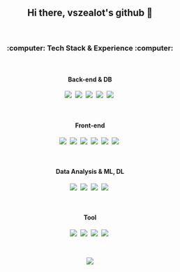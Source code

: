 <h2 align="center">Hi there, vszealot's github 👋</h2> 
<br>
<h3 align="center">:computer: Tech Stack & Experience :computer:</h3>  
<br>

<h4 align="center">Back-end & DB</h4>  
<p align="center">
  <img src="https://img.shields.io/badge/Python-3776AB?style=flat-square&logo=Python&logoColor=white"/></a>&nbsp 
  <img src="https://img.shields.io/badge/Java-007396?style=flat-square&logo=Java&logoColor=white"/></a>&nbsp 
  <img src="https://img.shields.io/badge/Oracle-F80000?style=flat-square&logo=C%2B%2B&logoColor=white"/></a>&nbsp 
  <img src="https://img.shields.io/badge/MongoDB-47A248?style=flat-square&logo=C&logoColor=white"/></a>&nbsp 
  <img src="https://img.shields.io/badge/Django-092E20?style=flat-square&logo=Django&logoColor=white"/></a>&nbsp 
</p>
<br>

<h4 align="center">Front-end</h4>  
<p align="center">
  <img src="https://img.shields.io/badge/HTML5-E34F26?style=flat-square&logo=Go&logoColor=white"/></a>&nbsp 
  <img src="https://img.shields.io/badge/Javascript-F7DF1E?style=flat-square&logo=javascript&logoColor=white"/></a>&nbsp 
  <img src="https://img.shields.io/badge/CSS3-1572B6?style=flat-square&logo=css3&logoColor=white"/></a>&nbsp 
  <img src="https://img.shields.io/badge/jQuery-1572B6?style=flat-square&logo=css3&logoColor=white"/></a>&nbsp 
  <img src="https://img.shields.io/badge/Vue.js-4FC08D?style=flat-square&logo=css3&logoColor=white"/></a>&nbsp 
  <img src="https://img.shields.io/badge/Bootstrap-7952B3?style=flat-square&logo=css3&logoColor=white"/></a>&nbsp 
</p>
<br>

<h4 align="center">Data Analysis & ML, DL</h4>  
<p align="center">
  <img src="https://img.shields.io/badge/NumPy-013243?style=flat-square&logo=Go&logoColor=white"/></a>&nbsp 
  <img src="https://img.shields.io/badge/pandas-150458?style=flat-square&logo=javascript&logoColor=white"/></a>&nbsp 
  <img src="https://img.shields.io/badge/PyTorch-EE4C2C?style=flat-square&logo=css3&logoColor=white"/></a>&nbsp 
  <img src="https://img.shields.io/badge/Keras-D00000?style=flat-square&logo=css3&logoColor=white"/></a>&nbsp 
</p>
<br>

<h4 align="center">Tool</h4>  
<p align="center">
  <img src="https://img.shields.io/badge/PyCharm-000000?style=flat-square&logo=Go&logoColor=white"/></a>&nbsp 
  <img src="https://img.shields.io/badge/pandas-150458?style=flat-square&logo=javascript&logoColor=white"/></a>&nbsp 
  <img src="https://img.shields.io/badge/PyTorch-EE4C2C?style=flat-square&logo=css3&logoColor=white"/></a>&nbsp 
  <img src="https://img.shields.io/badge/Keras-D00000?style=flat-square&logo=css3&logoColor=white"/></a>&nbsp 
</p>
<br>

<p align="center">
  <a href="https://hits.seeyoufarm.com"><img src="https://hits.seeyoufarm.com/api/count/incr/badge.svg?url=https%3A%2F%2Fgithub.com%2Fwookyoungkim&count_bg=%23ED6DA3&title_bg=%2386757E&icon=github.svg&icon_color=%23E1DEDE&title=hits&edge_flat=false"/></a>
</p>
